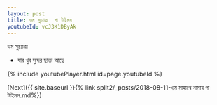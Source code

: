```yaml
---
layout: post
title: ওম সুচ্যাত্ৰা  গা টাইমস
youtubeId: vcJ3K1DByAk
---
```

 
 
 ওম সুচ্যাত্ৰা   
 
 -  যার খুব সুন্দর ছাতা আছে 
 
  
 
  
 
 
 
 
 
 


{% include youtubePlayer.html id=page.youtubeId %}
 
[Next]({{ site.baseurl }}{% link  split2/_posts/2018-08-11-ওম মাহাথে নামায গা টাইমস.md%})
 
